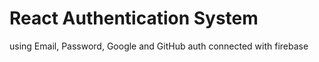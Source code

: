 # React Authentication System 

using Email, Password, Google and GitHub auth connected with firebase